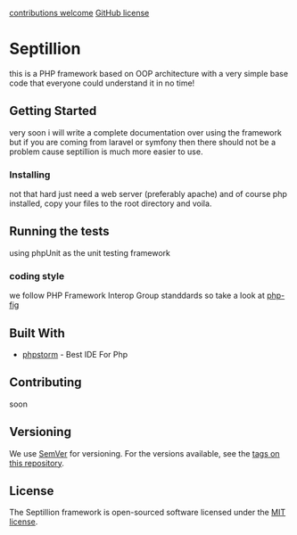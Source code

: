 [contributions welcome](https://img.shields.io/badge/contributions-welcome-brightgreen.svg?style=flat)
[GitHub license](https://img.shields.io/badge/license-MIT-blueviolet)

# Septillion

this is a PHP framework based on OOP architecture with a very simple base code that everyone could understand it in no time!


## Getting Started

very soon i will write a complete documentation over using the framework but if you are coming from laravel or symfony then there should not be a problem cause septillion is much more easier to use.

### Installing

not that hard just need a web server (preferably apache) and of course php installed, copy your files to the root directory and 
voila.

## Running the tests

using phpUnit as the unit testing framework


### coding style

we follow PHP Framework Interop Group standdards so take a look at [php-fig](https://php-fig.com)


## Built With

* [phpstorm](https://https://www.jetbrains.com/) - Best IDE For Php

## Contributing

soon

## Versioning

We use [SemVer](http://semver.org/) for versioning. For the versions available, see the [tags on this repository](https://github.com/AhmadzadehHazhir/Septillion/tags).

## License

The Septillion framework is open-sourced software licensed under the [MIT license](LICENSE.md).


